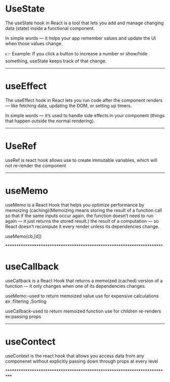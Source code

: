 <h1>UseState</h1>
<p>The useState hook in React is a tool that lets you add and manage changing data (state) inside a functional component.

In simple words — it helps your app remember values and update the UI when those values change.

👉 Example: If you click a button to increase a number or show/hide something, useState keeps track of that change.</p>

********************************************************************

<h1>useEffect</h1>
<p>The useEffect hook in React lets you run code after the component renders — like fetching data, updating the DOM, or setting up timers.

In simple words — it’s used to handle side effects in your component (things that happen outside the normal rendering).</p>

********************************************************************
<h1>UseRef</h1>
<p>useRef is react hook allows use to create immutable variables, which will not re-render the component</p>

*******************************************************************
<h1>useMemo</h1>
<p>useMemo is a React Hook that helps you optimize performance by memoizing (caching)(Memoizing means storing the result of a function call so that if the same inputs occur again, the function doesn’t need to run again — it just returns the stored result.) the result of a computation — so React doesn’t recompute it every render unless its dependencies change.</p>
<p>useMemo(cb,[d])</p>
***********************************************************************
<h1>useCallback</h1>
<p>useCallback is a React Hook that returns a memoized (cached) version of a function — it only changes when one of its dependencies changes.</p>
<p>useMemo:-used to return memoized value use for expensive calculations ex :filtering ,Sorting</p>
<p>useCallback-used to return memoized function use for children re-renders ex:passing props</p>

*************************************************************************
<h1>useContect</h1>
<p>useContext is the react hook that allows you access data from any componenet without explicitly passing down through props at every level</p>
**************************************************************************
